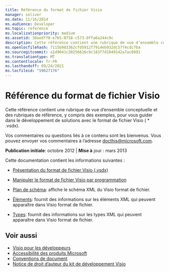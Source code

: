 ```yaml
---
title: Référence du format de fichier Visio
manager: soliver
ms.date: 11/16/2014
ms.audience: Developer
ms.topic: reference
ms.localizationpriority: medium
ms.assetid: 38aedff8-e7b5-0758-c573-0ffa6a244c9c
description: Cette référence contient une rubrique de vue d’ensemble conceptuelle et des rubriques de référence, y compris des exemples, pour vous guider dans le développement de solutions avec le format Visio format de fichier.
ms.openlocfilehash: 7115b983362cfd5912f7914eb932dc5774cdc7ba
ms.sourcegitcommit: a1d9041c20256616c9c183f7d1049142a7ac6991
ms.translationtype: MT
ms.contentlocale: fr-FR
ms.lasthandoff: 09/24/2021
ms.locfileid: "59627176"
---
```

# <a name="visio-file-format-reference"></a>Référence du format de fichier Visio

Cette référence contient une rubrique de vue d’ensemble conceptuelle et des rubriques de référence, y compris des exemples, pour vous guider dans le développement de solutions avec le format de fichier Visio ( \* .vsdx).
  
Vos commentaires ou questions liés à ce contenu sont les bienvenus. Vous pouvez envoyer vos commentaires à l’adresse [docthis@microsoft.com](mailto:docthis@microsoft.com).
  
 **Publication initiale**: octobre 2012 | **Mise à** jour : mars 2013
  
Cette documentation contient les informations suivantes :
  
- [Présentation du format de fichier Visio (.vsdx)](introduction-to-the-visio-file-formatvsdx.md)
    
- [Manipuler le format de fichier Visio par programmation](how-to-manipulate-the-visio-file-format-programmatically.md)
    
- [Plan de schéma](schema-mapvisio-xml.md): affiche le schéma XML du Visio format de fichier.
    
- [Éléments](elementsvisio-xml.md): fournit des informations sur les éléments XML qui peuvent apparaître dans Visio format de fichier.
    
- [Types](typesvisio-xml.md): fournit des informations sur les types XML qui peuvent apparaître dans Visio format de fichier.
    
## <a name="see-also"></a>Voir aussi

- [Visio pour les développeurs](https://msdn.microsoft.com/office/aa905478.aspx) 
- [Accessibilité des produits Microsoft](https://www.microsoft.com/enable/products/default.aspx)
- [Conventions de document](https://msdn.microsoft.com/office/aa905365.aspx) 
- [Notice de droit d’auteur du kit de développement Visio](visio-sdk-copyright-notice.md)

    


